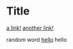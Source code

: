 # Title

[a link!](https://something.com)
[another link!](some-page.html)

random word
[hello](hello.html)
hello